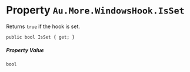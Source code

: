 # Property `Au.More.WindowsHook.IsSet`

Returns `true` if the hook is set.

```
public bool IsSet { get; }
```

##### Property Value

`bool`